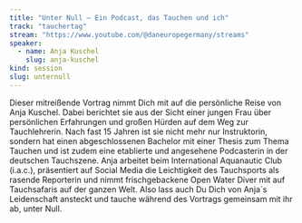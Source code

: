 ```yaml
---
title: "Unter Null – Ein Podcast, das Tauchen und ich"
track: "tauchertag"
stream: "https://www.youtube.com/@daneuropegermany/streams"
speaker:
  - name: Anja Kuschel
    slug: anja-kuschel
kind: session
slug: unternull
---
```


Dieser mitreißende Vortrag nimmt Dich mit auf die persönliche Reise von Anja Kuschel. Dabei berichtet sie aus der Sicht einer jungen Frau über persönlichen Erfahrungen und großen Hürden auf dem Weg zur Tauchlehrerin. Nach fast 15 Jahren ist sie nicht mehr nur Instruktorin, sondern hat einen abgeschlossenen Bachelor mit einer Thesis zum Thema Tauchen und ist zudem eine etablierte und angesehene Podcasterin in der deutschen Tauchszene. Anja arbeitet beim International Aquanautic Club (i.a.c.), präsentiert auf Social Media die Leichtigkeit des Tauchsports als rasende Reporterin und nimmt frischgebackene Open Water Diver mit auf Tauchsafaris auf der ganzen Welt. Also lass auch Du Dich von Anja´s Leidenschaft ansteckt und tauche während des Vortrags gemeinsam mit ihr ab, unter Null.
